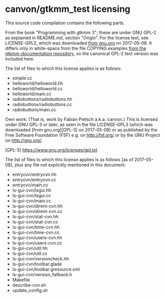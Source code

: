 # canvon/gtkmm\_test licensing

This source code compilation contains the following parts.


From the book "Programming with gtkmm 3"; these are under GNU GPL-2
as explained in README.md, section "Origin". For the license text,
see LICENSE-GPL2, which was downloaded [from gnu.org][GPL-2] on 2017-05-08.
It differs only in white-space from the file COPYING.examples
[from the gtkmm-documentation repository][GPL-2-gtkmm-documentation],
so the canonical GPL-2 text version was included here.

[GPL-2]: https://www.gnu.org/licenses/old-licenses/gpl-2.0.txt
[GPL-2-gtkmm-documentation]:
  https://git.gnome.org/browse/gtkmm-documentation/tree/COPYING.examples?h=gtkmm-3-22

The list of files to which this license applies is as follows:

- simple.cc
- helloworld/helloworld.hh
- helloworld/helloworld.cc
- helloworld/main.cc
- radiobuttons/radiobuttons.hh
- radiobuttons/radiobuttons.cc
- radiobuttons/main.cc


Own work. (That is, work by Fabian Pietsch a.k.a. canvon.)
This is licensed under GNU GPL-3 or later, as seen in the file LICENSE-GPL3
(which was downloaded [from gnu.org][GPL-3] on 2017-05-08)
or as published by the Free Software Foundation (FSF) e.g. on <http://fsf.org/>
or by the GNU Project on <http://gnu.org/>.

[GPL-3] https://www.gnu.org/licenses/gpl.txt

The list of files to which this license applies is as follows [as of 2017-05-08],
plus any file not explicitly mentioned in this document:

- entrycvn/entrycvn.hh
- entrycvn/entrycvn.cc
- entrycvn/main.cc
- ls-gui-cvn/lsgui.hh
- ls-gui-cvn/lsgui.cc
- ls-gui-cvn/main.cc
- ls-gui-cvn/dirent-cvn.hh
- ls-gui-cvn/dirent-cvn.cc
- ls-gui-cvn/stat-cvn.hh
- ls-gui-cvn/stat-cvn.cc
- ls-gui-cvn/time-cvn.hh
- ls-gui-cvn/time-cvn.cc
- ls-gui-cvn/users-cvn.hh
- ls-gui-cvn/users-cvn.cc
- ls-gui-cvn/util.hh
- ls-gui-cvn/util.cc
- ls-gui-cvn/versioncheck.hh
- ls-gui-cvn/toolbar.glade
- ls-gui-cvn/toolbar.gresource.xml
- ls-gui-cvn/version\_fallback.h
- Makefile
- describe-cvn.sh
- update\_config.sh

